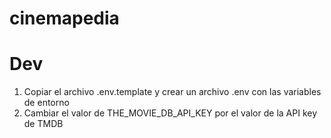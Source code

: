 # cinemapedia

# Dev

1. Copiar el archivo .env.template y crear un archivo .env con las variables de entorno
2. Cambiar el valor de THE_MOVIE_DB_API_KEY por el valor de la API key de TMDB
